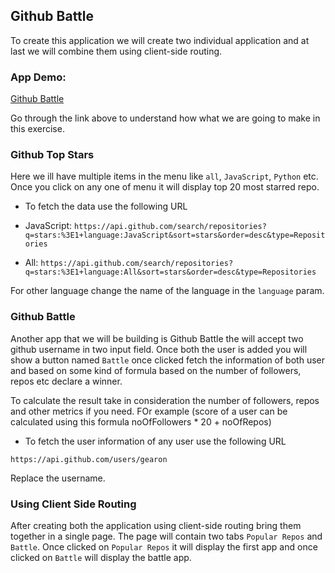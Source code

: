 ## Github Battle

To create this application we will create two individual application and at last we will combine them using client-side routing.

### App Demo:

[Github Battle](https://github-battle.ui.dev/)

Go through the link above to understand how what we are going to make in this exercise.

### Github Top Stars

Here we ill have multiple items in the menu like `all`, `JavaScript`, `Python` etc. Once you click on any one of menu it will display top 20 most starred repo.

- To fetch the data use the following URL

- JavaScript: `https://api.github.com/search/repositories?q=stars:%3E1+language:JavaScript&sort=stars&order=desc&type=Repositories`
- All: `https://api.github.com/search/repositories?q=stars:%3E1+language:All&sort=stars&order=desc&type=Repositories`

For other language change the name of the language in the `language` param.

### Github Battle

Another app that we will be building is Github Battle the will accept two github username in two input field. Once both the user is added you will show a button named `Battle` once clicked fetch the information of both user and based on some kind of formula based on the number of followers, repos etc declare a winner.

To calculate the result take in consideration the number of followers, repos and other metrics if you need. FOr example (score of a user can be calculated using this formula noOfFollowers * 20 + noOfRepos)

- To fetch the user information of any user use the following URL

`https://api.github.com/users/gearon`

Replace the username.

### Using Client Side Routing

After creating both the application using client-side routing bring them together in a single page. The page will contain two tabs `Popular Repos` and `Battle`. Once clicked on `Popular Repos` it will display the first app and once clicked on `Battle` will display the battle app.
